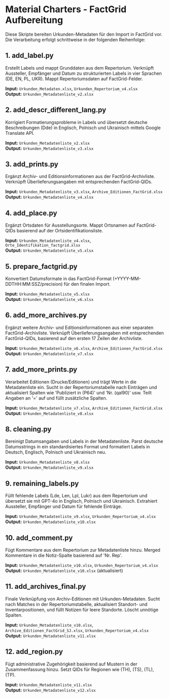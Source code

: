 # Material Charters - FactGrid Aufbereitung

Diese Skripte bereiten Urkunden-Metadaten für den Import in FactGrid vor. Die Verarbeitung erfolgt schrittweise in der folgenden Reihenfolge:

## 1. add_label.py
Erstellt Labels und mappt Grunddaten aus dem Repertorium. Verknüpft Aussteller, Empfänger und Datum zu strukturierten Labels in vier Sprachen (DE, EN, PL, UKR). Mappt Repertoriumsdaten auf FactGrid-Felder.

**Input:** `Urkunden_Metadaten.xlsx`, `Urkunden_Repertorium_v4.xlsx`  
**Output:** `Urkunden_Metadatenliste_v2.xlsx`

## 2. add_descr_different_lang.py
Korrigiert Formatierungsprobleme in Labels und übersetzt deutsche Beschreibungen (Dde) in Englisch, Polnisch und Ukrainisch mittels Google Translate API.

**Input:** `Urkunden_Metadatenliste_v2.xlsx`  
**Output:** `Urkunden_Metadatenliste_v3.xlsx`

## 3. add_prints.py
Ergänzt Archiv- und Editionsinformationen aus der FactGrid-Archivliste. Verknüpft Überlieferungsangaben mit entsprechenden FactGrid-QIDs.

**Input:** `Urkunden_Metadatenliste_v3.xlsx`, `Archive_Editionen_FactGrid.xlsx`  
**Output:** `Urkunden_Metadatenliste_v4.xlsx`

## 4. add_place.py
Ergänzt Ortsdaten für Ausstellungsorte. Mappt Ortsnamen auf FactGrid-QIDs basierend auf der Ortsidentifikationsliste.

**Input:** `Urkunden_Metadatenliste_v4.xlsx`, `Orte_Identifikation_factgrid.xlsx`  
**Output:** `Urkunden_Metadatenliste_v5.xlsx`

## 5. prepare_factgrid.py
Konvertiert Datumsformate in das FactGrid-Format (+YYYY-MM-DDTHH:MM:SSZ/precision) für den finalen Import.

**Input:** `Urkunden_Metadatenliste_v5.xlsx`  
**Output:** `Urkunden_Metadatenliste_v6.xlsx`

## 6. add_more_archives.py
Ergänzt weitere Archiv- und Editionsinformationen aus einer separaten FactGrid-Archivliste. Verknüpft Überlieferungsangaben mit entsprechenden FactGrid-QIDs, basierend auf den ersten 17 Zeilen der Archivliste.

**Input:** `Urkunden_Metadatenliste_v6.xlsx`, `Archive_Editionen_FactGrid.xlsx`  
**Output:** `Urkunden_Metadatenliste_v7.xlsx`

## 7. add_more_prints.py
Verarbeitet Editionen (Drucke/Editionen) und trägt Werte in die Metadatenliste ein. Sucht in der Repertoriumstabelle nach Einträgen und aktualisiert Spalten wie 'Publiziert in (P64)' und 'Nr. (qal90)' usw. Teilt Angaben an '=' auf und füllt zusätzliche Spalten.

**Input:** `Urkunden_Metadatenliste_v7.xlsx`, `Archive_Editionen_FactGrid.xlsx`  
**Output:** `Urkunden_Metadatenliste_v8.xlsx`

## 8. cleaning.py
Bereinigt Datumsangaben und Labels in der Metadatenliste. Parst deutsche Datumsstrings in ein standardisiertes Format und formatiert Labels in Deutsch, Englisch, Polnisch und Ukrainisch neu.

**Input:** `Urkunden_Metadatenliste_v8.xlsx`  
**Output:** `Urkunden_Metadatenliste_v9.xlsx`

## 9. remaining_labels.py
Füllt fehlende Labels (Lde, Len, Lpl, Lukr) aus dem Repertorium und übersetzt sie mit GPT-4o in Englisch, Polnisch und Ukrainisch. Extrahiert Aussteller, Empfänger und Datum für fehlende Einträge.

**Input:** `Urkunden_Metadatenliste_v9.xlsx`, `Urkunden_Repertorium_v4.xlsx`  
**Output:** `Urkunden_Metadatenliste_v10.xlsx`

## 10. add_comment.py
Fügt Kommentare aus dem Repertorium zur Metadatenliste hinzu. Merged Kommentare in die Notiz-Spalte basierend auf 'Nr. Rep'.

**Input:** `Urkunden_Metadatenliste_v10.xlsx`, `Urkunden_Repertorium_v4.xlsx`  
**Output:** `Urkunden_Metadatenliste_v10.xlsx` (aktualisiert)

## 11. add_archives_final.py
Finale Verknüpfung von Archiv-Editionen mit Urkunden-Metadaten. Sucht nach Matches in der Repertoriumstabelle, aktualisiert Standort- und Inventarpositionen, und füllt Notizen für leere Standorte. Löscht unnötige Spalten.

**Input:** `Urkunden_Metadatenliste_v10.xlsx`, `Archive_Editionen_FactGrid_SJ.xlsx`, `Urkunden_Repertorium_v4.xlsx`  
**Output:** `Urkunden_Metadatenliste_v11.xlsx`

## 12. add_region.py
Fügt administrative Zugehörigkeit basierend auf Mustern in der Zusammenfassung hinzu. Setzt QIDs für Regionen wie (TH), (TS), (TL), (TP).

**Input:** `Urkunden_Metadatenliste_v11.xlsx`  
**Output:** `Urkunden_Metadatenliste_v12.xlsx`

